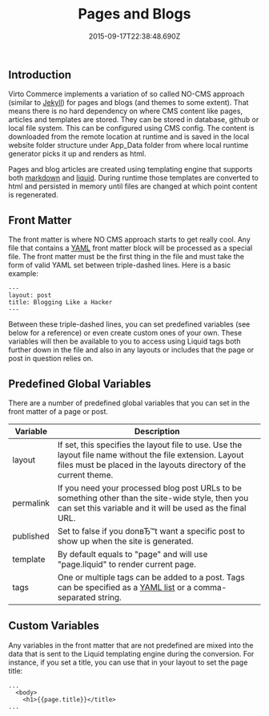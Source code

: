 ﻿---
title: Pages and Blogs
description: Virto Commerce implements a variation of so called NO-CMS approach (similar to Jekyll) for pages and blogs (and themes to some extent)
layout: docs
date: 2015-09-17T22:38:48.690Z
priority: 2
---
## Introduction

Virto Commerce implements a variation of so called NO-CMS approach (similar to <a href="http://jekyllrb.com/" rel="nofollow">Jekyll</a>) for pages and blogs (and themes to some extent). That means there is no hard dependency on where CMS content like pages, articles and templates are stored. They can be stored in database, github or local file system. This can be configured using CMS config. The content is downloaded from the remote location at runtime and is saved in the local website folder structure under App_Data folder from where local runtime generator picks it up and renders as html.

Pages and blog articles are created using templating engine that supports both <a href="http://daringfireball.net/projects/markdown/" rel="nofollow">markdown</a> and <a href="https://github.com/Shopify/liquid/wiki" rel="nofollow">liquid</a>. During runtime those templates are converted to html and persisted in memory until files are changed at which point content is regenerated.

## Front Matter

The front matter is where NO CMS approach starts to get really cool. Any file that contains a <a href="http://yaml.org/" rel="nofollow">YAML</a> front matter block will be processed as a special file. The front matter must be the first thing in the file and must take the form of valid YAML set between triple-dashed lines. Here is a basic example:

```
---
layout: post
title: Blogging Like a Hacker
---
```

Between these triple-dashed lines, you can set predefined variables (see below for a reference) or even create custom ones of your own. These variables will then be available to you to access using Liquid tags both further down in the file and also in any layouts or includes that the page or post in question relies on.

## Predefined Global Variables

There are a number of predefined global variables that you can set in the front matter of a page or post.

|Variable|Description|
|--------|-----------|
|layout|If set, this specifies the layout file to use. Use the layout file name without the file extension. Layout files must be placed in the layouts directory of the current theme.|
|permalink|If you need your processed blog post URLs to be something other than the site-wide style, then you can set this variable and it will be used as the final URL.|
|published|Set to false if you donвЂ™t want a specific post to show up when the site is generated.|
|template|By default equals to "page" and will use "page.liquid" to render current page.|
|tags|One or multiple tags can be added to a post. Tags can be specified as a <a href="http://en.wikipedia.org/wiki/YAML#Lists" rel="nofollow">YAML list</a> or a comma-separated string.|

## Custom Variables

Any variables in the front matter that are not predefined are mixed into the data that is sent to the Liquid templating engine during the conversion. For instance, if you set a title, you can use that in your layout to set the page title:

```
...
  <body>
    <h1>{{page.title}}</title>
...
```

